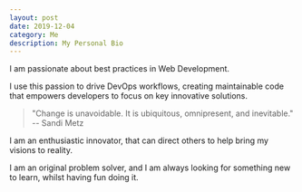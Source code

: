 ```yaml
---
layout: post
date: 2019-12-04
category: Me 
description: My Personal Bio 
---
```


I am passionate about best practices in Web Development.

I use this passion to drive DevOps workflows, creating maintainable code that empowers developers to focus on key innovative solutions.

>"Change is unavoidable. It is ubiquitous, omnipresent, and inevitable."
> -- Sandi Metz 

I am an enthusiastic innovator, that can direct others to help bring my visions to reality. 

I am an original problem solver, and I am always looking for something new to learn, whilst having fun doing it.